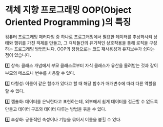 # 객체 지향 프로그래밍 OOP(Object Oriented Programming )의 특징

컴퓨터 프로그래밍 패러다임 중 하나로 프로그래밍에서 필요한 데이터를 추상화시켜 상태와 행위를 가진 객체를 만들고, 그 객체들간의 유기적인 상호작용을 통해 로직을 구성하는 프로그래밍 방법입니다. OOP의 장점으로는 코드 재사용성과 유지보수가 쉽다는 점이 있습니다.

1️⃣ 상속: 클래스 개념에서 부모 클래스로부터 자식 클래스가 유산을 물려받는 것과 같이 부모의 메소드나 변수를 사용할 수 있다.

2️⃣ 다형성: 이름이 같은 함수가 있다고 할 때 해당 함수가 매개변수에 따라 다른 역할을 할 수 있다.

3️⃣ 캡슐화: 데이터를 은닉한다고 표현하는데, 외부에서 쉽게 데이터를 접근할 수 없도록 만들고 데이터 구조와 데이터 다루는 방법을 묶을 수 있다.

4️⃣ 추상화: 공통적인 속성이나 기능을 묶어서 이름을 붙힐 수 있다.
